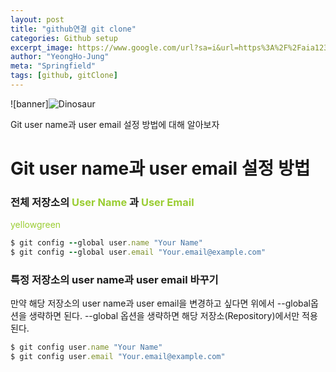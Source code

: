 ```yaml
---
layout: post
title: "github연결 git clone"
categories: Github setup
excerpt_image: https://www.google.com/url?sa=i&url=https%3A%2F%2Faia1235.tistory.com%2F77&psig=AOvVaw2AawZW2_jsqoqC1JUjY94j&ust=1727104281476000&source=images&cd=vfe&opi=89978449&ved=0CBQQjRxqGAoTCOiVif3q1ogDFQAAAAAdAAAAABDQAQ
author: "YeongHo-Jung"
meta: "Springfield"
tags: [github, gitClone]
---
```


![banner]<img src="/assets/images/i_posts/github_clone.jpg" alt="Dinosaur" />

Git user name과 user email 설정 방법에 대해 알아보자

# Git user name과 user email 설정 방법

### 전체 저장소의 <span style="color:yellowgreen"> User Name </span>과 <span style="color:yellowgreen"> User Email </span>

<span style="color:yellowgreen"> yellowgreen </span>

```ruby
$ git config --global user.name "Your Name"
$ git config --global user.email "Your.email@example.com"
```


### 특정 저장소의 user name과 user email 바꾸기
만약 해당 저장소의 user name과 user email을 변경하고 싶다면 위에서 --global옵션을 생략하면 된다.
--global 옵션을 생략하면 해당 저장소(Repository)에서만 적용된다.


~~~ruby
$ git config user.name "Your Name"
$ git config user.email "Your.email@example.com"
~~~


